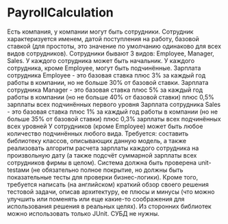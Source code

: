# PayrollCalculation

Есть компания, у компании могут быть сотрудники. Сотрудник характеризуется именем, датой поступления на работу, базовой ставкой (для простоты, это значение по умолчанию одинаково для всех видов сотрудников).
Сотрудники бывают 3 видов: Employee, Manager, Sales. У каждого сотрудника может быть начальник. У каждого сотрудника, кроме Employee, могут быть подчинённые.
Зарплата сотрудника Employee - это базовая ставка плюс 3% за каждый год работы в компании, но не больше 30% от базовой ставки.
Зарплата сотрудника Manager - это базовая ставка плюс 5% за каждый год работы в компании (но не больше 40% от базовой ставки) плюс 0,5% зарплаты всех подчинённых первого уровня
Зарплата сотрудника Sales - это базовая ставка плюс 1% за каждый год работы в компании (но не больше 35% от базовой ставки) плюс 0,3% зарплаты всех подчинённых  всех уровней
У сотрудников (кроме Employee) может быть любое количество подчинённых любого вида.
Требуется: составить библиотеку классов, описывающих данную модель, а также реализовать алгоритм расчета зарплаты каждого сотрудника на произвольную дату (а также подсчёт суммарной зарплаты всех сотрудников фирмы в целом).
Система должна быть проверена unit-testами (не обязательно полное покрытие, но должны быть показательные тесты для проверки бизнес-логики).
Кроме того, требуется написать (на английском) краткий обзор своего решения тестовой задачи, описав архитектуру, ее плюсы и минусы (что можно улучшить или поменять или еще какие-то соображения для использования решения в реальных целях).
Из сторонних библиотек можно использовать только JUnit. СУБД не нужны.


